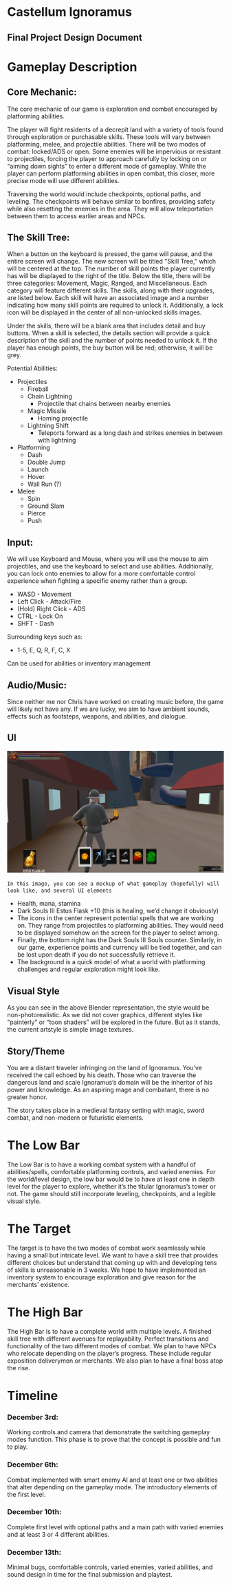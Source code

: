 # Castellum Ignoramus

## Final Project Design Document

# Gameplay Description

## Core Mechanic:

The core mechanic of our game is exploration and combat encouraged by platforming abilities.

The player will fight residents of a decrepit land with a variety of tools found through exploration or purchasable skills. These tools will vary between platforming, melee, and projectile abilities. There will be two modes of combat: locked/ADS or open. Some enemies will be impervious or resistant to projectiles, forcing the player to approach carefully by locking on or “aiming down sights” to enter a different mode of gameplay. While the player can perform platforming abilities in open combat, this closer, more precise mode will use different abilities.

Traversing the world would include checkpoints, optional paths, and leveling. The checkpoints will behave similar to bonfires, providing safety while also resetting the enemies in the area. They will allow teleportation between them to access earlier areas and NPCs.

## The Skill Tree:

When a button on the keyboard is pressed, the game will pause, and the entire screen will change. The new screen will be titled "Skill Tree," which will be centered at the top. The number of skill points the player currently has will be displayed to the right of the title. Below the title, there will be three categories: Movement, Magic, Ranged, and Miscellaneous. Each category will feature different skills. The skills, along with their upgrades, are listed below. Each skill will have an associated image and a number indicating how many skill points are required to unlock it. Additionally, a lock icon will be displayed in the center of all non-unlocked skills images.

Under the skills, there will be a blank area that includes detail and buy buttons. When a skill is selected, the details section will provide a quick description of the skill and the number of points needed to unlock it. If the player has enough points, the buy button will be red; otherwise, it will be grey.

Potential Abilities:

* Projectiles  
  * Fireball  
  * Chain Lightning  
    * Projectile that chains between nearby enemies  
  * Magic Missile  
    * Homing projectile  
  * Lightning Shift  
    * Teleports forward as a long dash and strikes enemies in between with lightning  
* Platforming  
  * Dash  
  * Double Jump  
  * Launch  
  * Hover  
  * Wall Run (?)  
* Melee  
  * Spin  
  * Ground Slam  
  * Pierce  
  * Push

## Input:

We will use Keyboard and Mouse, where you will use the mouse to aim projectiles, and use the keyboard to select and use abilities. Additionally, you can lock onto enemies to allow for a more comfortable control experience when fighting a specific enemy rather than a group.

* WASD \- Movement  
* Left Click \- Attack/Fire  
* (Hold) Right Click \- ADS  
* CTRL \- Lock On  
* SHFT \- Dash

Surrounding keys such as:

* 1-5, E, Q, R, F, C, X

Can be used for abilities or inventory management

## Audio/Music:

Since neither me nor Chris have worked on creating music before, the game will likely not have any. If we are lucky, we aim to have ambient sounds, effects such as footsteps, weapons, and abilities, and dialogue.

## UI
![UI.png](UI.png)


	In this image, you can see a mockup of what gameplay (hopefully) will look like, and several UI elements

* Health, mana, stamina  
* Dark Souls III Estus Flask \+10 (this is healing, we’d change it obviously)  
* The icons in the center represent potential spells that we are working on. They range from projectiles to platforming abilities. They would need to be displayed somehow on the screen for the player to select among.  
* Finally, the bottom right has the Dark Souls III Souls counter. Similarly, in our game, experience points and currency will be tied together, and can be lost upon death if you do not successfully retrieve it.  
* The background is a quick model of what a world with platforming challenges and regular exploration might look like.

## Visual Style

As you can see in the above Blender representation, the style would be non-photorealistic. As we did not cover graphics, different styles like “painterly” or “toon shaders” will be explored in the future. But as it stands, the current artstyle is simple image textures.

## Story/Theme

You are a distant traveler infringing on the land of Ignoramus. You’ve received the call echoed by his death. Those who can traverse the dangerous land and scale Ignoramus’s domain will be the inheritor of his power and knowledge. As an aspiring mage and combatant, there is no greater honor.

The story takes place in a medieval fantasy setting with magic, sword combat, and non-modern or futuristic elements.

# The Low Bar

The Low Bar is to have a working combat system with a handful of abilities/spells, comfortable platforming controls, and varied enemies. For the world/level design, the low bar would be to have at least one in depth level for the player to explore, whether it’s the titular Ignoramus’s tower or not. The game should still incorporate leveling, checkpoints, and a legible visual style.

# The Target

	  
The target is to have the two modes of combat work seamlessly while having a small but intricate level. We want to have a skill tree that provides different choices but understand that coming up with and developing tens of skills is unreasonable in 3 weeks. We hope to have implemented an inventory system to encourage exploration and give reason for the merchants’ existence. 

# The High Bar

The High Bar is to have a complete world with multiple levels. A finished skill tree with different avenues for replayability. Perfect transitions and functionality of the two different modes of combat. We plan to have NPCs who relocate depending on the player’s progress. These include regular exposition deliverymen or merchants. We also plan to have a final boss atop the rise.

# Timeline

### December 3rd:

Working controls and camera that demonstrate the switching gameplay modes function. This phase is to prove that the concept is possible and fun to play.

### December 6th:

Combat implemented with smart enemy AI and at least one or two abilities that alter depending on the gameplay mode. The introductory elements of the first level.

### December 10th:

Complete first level with optional paths and a main path with varied enemies and at least 3 or 4 different abilities.

### December 13th: 
Minimal bugs, comfortable controls, varied enemies, varied abilities, and sound design in time for the final submission and playtest.

